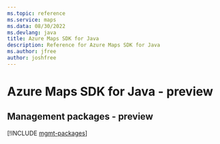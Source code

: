 ```yaml
---
ms.topic: reference
ms.service: maps
ms.data: 08/30/2022
ms.devlang: java
title: Azure Maps SDK for Java
description: Reference for Azure Maps SDK for Java
ms.author: jfree
author: joshfree
---
```

# Azure Maps SDK for Java - preview

## Management packages - preview
[!INCLUDE [mgmt-packages](maps-mgmt-index.md)]